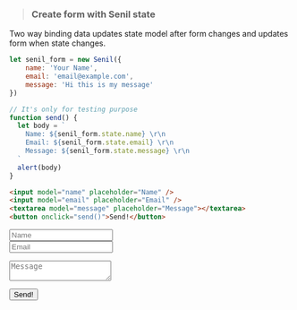 > ### Create form with Senil state
Two way binding data updates state model after form changes and updates form when state changes.
```javascript
let senil_form = new Senil({
    name: 'Your Name',
    email: 'email@example.com',
    message: 'Hi this is my message'
})

// It's only for testing purpose
function send() {
  let body = `
    Name: ${senil_form.state.name} \r\n
    Email: ${senil_form.state.email} \r\n
    Message: ${senil_form.state.message} \r\n
  `
  alert(body)
}
``` 

```html
<input model="name" placeholder="Name" />
<input model="email" placeholder="Email" />
<textarea model="message" placeholder="Message"></textarea>
<button onclick="send()">Send!</button>
```

<input model="name" placeholder="Name" /><br>
<input model="email" placeholder="Email" /><br>
<textarea model="message" placeholder="Message"></textarea><br>
<button onclick="send()">Send!</button>